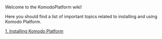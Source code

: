Welcome to the KomodoPlatform wiki!

Here you should find a list of important topics related to installing and using Komodo Platform.

[1. Installing Komodo Platform](https://github.com/KomodoPlatform/KomodoPlatform/wiki/Installing-Komodo-Platform)